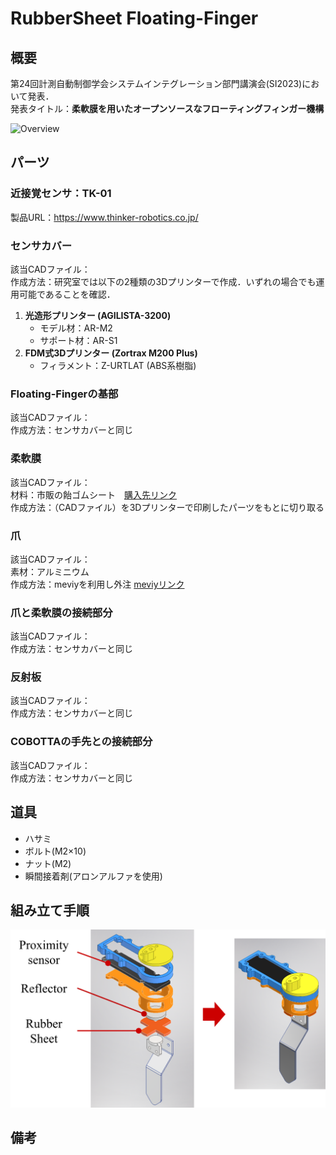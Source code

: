 # RubberSheet Floating-Finger 

## 概要
第24回計測自動制御学会システムインテグレーション部門講演会(SI2023)において発表．<br>
発表タイトル：**柔軟膜を用いたオープンソースなフローティングフィンガー機構**

![Overview](images\SI2023_fig_overview.png "Overview of Floating-Finger")

## パーツ

### 近接覚センサ：TK-01
製品URL：https://www.thinker-robotics.co.jp/

### センサカバー
該当CADファイル：\
作成方法：研究室では以下の2種類の3Dプリンターで作成．いずれの場合でも運用可能であることを確認．
  1. **光造形プリンター (AGILISTA-3200)**
     - モデル材：AR-M2
     - サポート材：AR-S1
  1. **FDM式3Dプリンター (Zortrax M200 Plus)**
     - フィラメント：Z-URTLAT (ABS系樹脂)

### Floating-Fingerの基部
該当CADファイル：\
作成方法：センサカバーと同じ

### 柔軟膜
該当CADファイル：\
材料：市販の飴ゴムシート　[購入先リンク](https://www.monotaro.com/g/01013365/?t.q=%E9%A3%B4%E3%82%B4%E3%83%A0%E3%82%B7%E3%83%BC%E3%83%88)\
作成方法：（CADファイル）を3Dプリンターで印刷したパーツをもとに切り取る

### 爪
該当CADファイル：\
素材：アルミニウム\
作成方法：meviyを利用し外注 [meviyリンク](https://meviy.misumi-ec.com/ja-jp/)

### 爪と柔軟膜の接続部分
該当CADファイル：\
作成方法：センサカバーと同じ

### 反射板
該当CADファイル：\
作成方法：センサカバーと同じ

### COBOTTAの手先との接続部分
該当CADファイル：\
作成方法：センサカバーと同じ

## 道具
- ハサミ
- ボルト(M2×10)
- ナット(M2)
- 瞬間接着剤(アロンアルファを使用)

## 組み立て手順

![組み立て](images\SI2023_fig_CAD_2.png "組み立てイメージ")

## 備考

